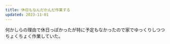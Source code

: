 ```yaml
---
title: 休日もなんだかんだ作業する
updated: 2023-11-01
---
```


何かしらの理由で休日っぽかったが特に予定もなかったので家でゆっくりしつつちょくちょく作業していた。
